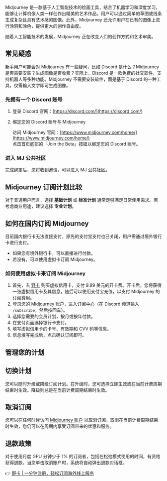 Midjourney 是一款基于人工智能技术的绘画工具，结合了机器学习和深度学习，能够让计算机像人类一样创作出精美的艺术作品。用户可以通过简单的草图或线条生成复杂且具有艺术感的图像。此外，Midjourney 还允许用户在已有的图像上进行涂鸦和涂色，提供更大的创作自由度。

随着人工智能技术的发展，Midjourney 正在改变人们的创作方式和艺术审美。

## 常见疑惑

新手用户可能会对 Midjourney 有一些疑问，比如 Discord 是什么？Midjourney 是否需要安装？生成图像是否收费？实际上，Discord 是一款免费的社交软件，支持机器人等多种功能。Midjourney 不需要安装软件，而是基于 Discord 的一种工具，仅需输入文字即可生成图像。

### 先拥有一个 Discord 账号

1. 登录 Discord 官网：[https://discord.com/](https://discord.com/)
2. 绑定您的 Discord 账号与 Midjourney

   访问 Midjourney 官网：[https://www.midjourney.com/home/](https://www.midjourney.com/home/)  
   点击首页底部的「Join the Beta」按钮以绑定您的 Discord 账号。

### 进入 MJ 公共社区

完成绑定后，您将收到邀请，可以进入 MJ 公共社区。

## Midjourney 订阅计划比较

对于普通用户而言，选择 **基础计划** 或 **标准计划** 通常足够满足日常使用需求。若考虑商业用途，建议选择 **专业计划**。

## 如何在国内订阅 Midjourney

目前国内银行卡无法直接支付，原先的支付宝支付也已关闭，用户需通过境外银行卡进行支付。

- 如果您有境外银行卡，可以直接进行付款。
- 若没有，可以使用虚拟卡订阅 Midjourney。

### 如何使用虚拟卡来订阅 Midjourney

1. 首先，去 [野卡](https://bit.ly/bewildcard) 购买虚拟信用卡，支付 9.99 美元的开卡费。开卡后，您将获得一张虚拟信用卡及其信息，随后可以使用支付宝充值，以支付 Midjourney 的订阅费用。
2. 登录您的 [Midjourney 账户](https://www.midjourney.com/explore)，进入订阅中心（在 Discord 频道输入 `/subscribe`，然后按回车）。
3. 选择您需要的会员计划，按月或按年付款。
4. 在支付页面选择银行卡支付。
5. 填写虚拟信用卡的卡号、有效期和 CVV 码等信息。
6. 信息填写完成后，点击确认订阅即可。

## 管理您的计划

## 切换计划

您可以随时升级或降级订阅计划。在升级时，您可选择立即生效或在当前计费周期结束时生效。降级则总是在当前计费周期结束时生效。

## 取消订阅

您可以在任何时候访问 [Midjourney 账户](https://www.midjourney.com/account/) 以取消订阅。取消在当前计费周期结束时生效，您仍可以在周期内享受订阅带来的优惠和服务。

## 退款政策

对于使用月度 GPU 分钟少于 1% 的订阅者，包括在松弛模式使用的时间，有资格获得退款。当您单击取消账户时，系统将自动弹出退款对话框。

👉 [野卡 | 一分钟注册，轻松订阅海外线上服务](https://bit.ly/bewildcard)